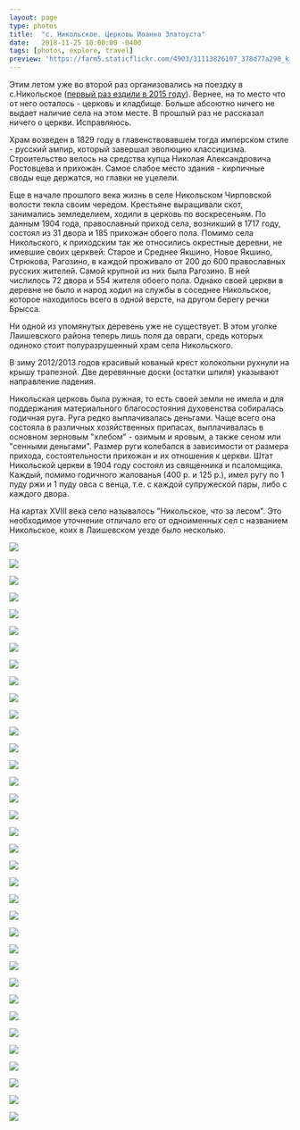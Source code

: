```yaml
---
layout: page
type: photos
title:  "с. Никольское. Церковь Иоанна Златоуста"
date:   2018-11-25 10:00:00 -0400
tags: [photos, explore, travel]
preview: 'https://farm5.staticflickr.com/4903/31113826107_378d77a290_k_d.jpg'
---
```


Этим летом уже во второй раз организовались на поездку в с.Никольское ([первый раз ездили в 2015 году](https://ilya.gorenburg.com/2015/05/10/imenkovo)). Вернее, на то место что от него осталось - церковь и кладбище. Больше абсоютно ничего не выдает наличие села на этом месте.  В прошлый раз не рассказал ничего о церкви. Исправляюсь.

Храм возведен в 1829 году в главенствовавшем тогда имперском стиле - русский ампир, который завершал эволюцию классицизма. Строительство велось на средства купца Николая Александровича Ростовцева и прихожан. Самое слабое место здания - кирпичные своды еще держатся, но главки не уцелели.

Еще в начале прошлого века жизнь в селе Никольском Чирповской волости текла своим чередом. Крестьяне выращивали скот, занимались земледелием, ходили в церковь по воскресеньям. По данным 1904 года, православный приход села, возникший в 1717 году, состоял из 31 двора и 185 прихожан обоего пола. Помимо села Никольского, к приходским так же относились окрестные деревни, не имевшие своих церквей: Старое и Среднее Якшино, Новое Якшино, Стрюкова, Рагозино, в каждой проживало от 200 до 600 православных русских жителей. Самой крупной из них была Рагозино. В ней числилось 72 двора и 554 жителя обоего пола. Однако своей церкви в деревне не было и народ ходил на службы в соседнее Никольское, которое находилось всего в одной версте, на другом берегу речки Брысса.

Ни одной из упомянутых деревень уже не существует. В этом уголке Лаишевского района теперь лишь поля да овраги, средь которых одиноко стоит полуразрушенный храм села Никольского.

В зиму 2012/2013 годов красивый кованый крест колокольни рухнули на крышу трапезной. Две деревянные доски (остатки шпиля) указывают направление падения.

Никольская церковь была ружная, то есть своей земли не имела и для поддержания материального благосостояния духовенства собиралась годичная руга. Руга редко выплачивалась деньгами. Чаще всего она состояла в различных хозяйственных припасах, выплачивалась в основном зерновым "хлебом" - озимым и яровым, а также сеном или "сенными деньгами". Размер руги колебался в зависимости от размера прихода, состоятельности прихожан и их отношения к церкви. Штат Никольской церкви в 1904 году состоял из священника и псаломщика. Каждый, помимо годичного жалованья (400 р. и 125 р.), имел ругу по 1 пуду ржи и 1 пуду овса с венца, т.е. с каждой супружеской пары, либо с каждого двора.

На картах XVIII века село называлось "Никольское, что за лесом". Это необходимое уточнение отличало его от одноименных сел с названием Никольское, коих в Лаишевском уезде было несколько.

![](https://farm5.staticflickr.com/4876/32181911328_1246898e65_o_d.jpg)

![](https://farm5.staticflickr.com/4846/31113819417_cebd1ce21e_k.jpg)

![](https://farm5.staticflickr.com/4859/45328183574_8163a4c61d_k.jpg)

![](https://farm5.staticflickr.com/4874/31113823397_b56d2f59bd_k.jpg)

![](https://farm5.staticflickr.com/4862/45328239914_bddd29cc65_k.jpg)

![](https://farm5.staticflickr.com/4804/46002859422_e1acd13cd0_k.jpg)

![](https://farm5.staticflickr.com/4826/45328237244_3bdd1a63cf_k.jpg)

![](https://farm5.staticflickr.com/4913/45328235784_8f720a04f4_k.jpg)

![](https://farm5.staticflickr.com/4826/45328234464_95c06e6fe9_k.jpg)

![](https://farm5.staticflickr.com/4810/45328231964_008a192693_k.jpg)

![](https://farm5.staticflickr.com/4846/44236858010_2fe8073236_k.jpg)

![](https://farm5.staticflickr.com/4902/44236856780_cf0a9eb10f_k.jpg)

![](https://farm5.staticflickr.com/4842/44236855420_e758828cff_k.jpg)

![](https://farm5.staticflickr.com/4825/44236854260_f11bf665bd_k.jpg)

![](https://farm5.staticflickr.com/4852/46002837202_ebdc54450f_k.jpg)

![](https://farm5.staticflickr.com/4853/46002834502_54bb395ed3_k.jpg)

![](https://farm5.staticflickr.com/4873/46002831912_5380d91bde_k.jpg)

![](https://farm5.staticflickr.com/4903/46002829822_9910a7c85a_k.jpg)

![](https://farm5.staticflickr.com/4877/44236846540_25a96b1059_k.jpg)

![](https://farm5.staticflickr.com/4809/44236844070_c8e5bf3636_k.jpg)

![](https://farm5.staticflickr.com/4874/46002822962_87573b93da_k.jpg)

![](https://farm5.staticflickr.com/4915/31113841387_df03a83d10_k.jpg)

![](https://farm5.staticflickr.com/4909/31113839517_804c952b14_k.jpg)

![](https://farm5.staticflickr.com/4909/45328211664_3a09a42721_k.jpg)

![](https://farm5.staticflickr.com/4803/45328209474_1ff8ad162a_k.jpg)

![](https://farm5.staticflickr.com/4823/45328207754_9dc608a7fc_k.jpg)

![](https://farm5.staticflickr.com/4900/45328205874_93c20f590e_k.jpg)

![](https://farm5.staticflickr.com/4872/45328203714_ad4757234e_k.jpg)

![](https://farm5.staticflickr.com/4816/45328202704_7680ac2822_k.jpg)

![](https://farm5.staticflickr.com/4810/45328200514_5422660105_k.jpg)

![](https://farm5.staticflickr.com/4892/32181485288_b1e94e73db_k.jpg)

![](https://farm5.staticflickr.com/4857/45328197794_4272e912d3_k.jpg)

![](https://farm5.staticflickr.com/4807/45328196184_be9ae6f910_k.jpg)

![](https://farm5.staticflickr.com/4903/31113826107_378d77a290_k.jpg)

![](https://farm5.staticflickr.com/4871/45328190054_3704fcc178_k.jpg)
